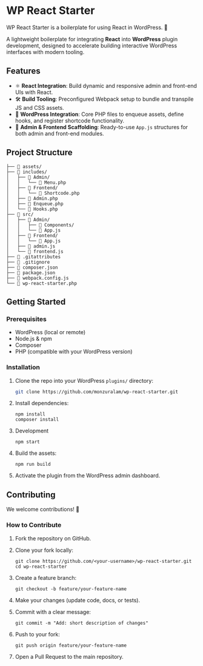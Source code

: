 # WP React Starter
WP React Starter is a boilerplate for using React in WordPress. 🚀

A lightweight boilerplate for integrating **React** into **WordPress** plugin development, designed to accelerate building interactive WordPress interfaces with modern tooling.

## Features

- ⚛️ **React Integration**: Build dynamic and responsive admin and front-end UIs with React.  
- 🛠️ **Build Tooling**: Preconfigured Webpack setup to bundle and transpile JS and CSS assets.  
- 📝 **WordPress Integration**: Core PHP files to enqueue assets, define hooks, and register shortcode functionality.  
- 🧩 **Admin & Frontend Scaffolding**: Ready-to-use `App.js` structures for both admin and front-end modules.

## Project Structure

```
├── 📁 assets/
├── 📁 includes/
│   ├── 📁 Admin/
│   │   └── 🐘 Menu.php
│   ├── 📁 Frontend/
│   │   └── 🐘 Shortcode.php
│   ├── 🐘 Admin.php
│   ├── 🐘 Enqueue.php
│   └── 🐘 Hooks.php
├── 📁 src/
│   ├── 📁 Admin/
│   │   ├── 📁 Components/
│   │   └── 📄 App.js
│   ├── 📁 Frontend/
│   │   └── 📄 App.js
│   ├── 📄 admin.js
│   └── 📄 frontend.js
├── 📄 .gitattributes
├── 🚫 .gitignore
├── 📄 composer.json
├── 📄 package.json
├── 📄 webpack.config.js
└── 🐘 wp-react-starter.php
```

## Getting Started

### Prerequisites

- WordPress (local or remote)
- Node.js & npm
- Composer
- PHP (compatible with your WordPress version)

### Installation

1. Clone the repo into your WordPress `plugins/` directory:

   ```bash
   git clone https://github.com/monzuralam/wp-react-starter.git
   ```

2. Install dependencies:
    ```cd wp-react-starter
    npm install
    composer install
    ```

3. Development
    ```
    npm start
    ```

4. Build the assets:
    ```
    npm run build
    ```

5. Activate the plugin from the WordPress admin dashboard.

## Contributing
We welcome contributions! 🎉

### How to Contribute

1. Fork the repository on GitHub.

2. Clone your fork locally:

    ```
    git clone https://github.com/<your-username>/wp-react-starter.git
    cd wp-react-starter
    ```

3. Create a feature branch:
    ```
    git checkout -b feature/your-feature-name
    ```

4. Make your changes (update code, docs, or tests).

5. Commit with a clear message:
    ```
    git commit -m "Add: short description of changes"
    ```

6. Push to your fork:
    ```
    git push origin feature/your-feature-name
    ```

7. Open a Pull Request to the main repository.